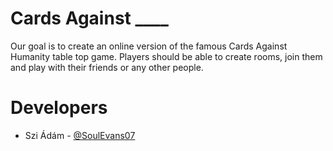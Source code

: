 # Cards Against ____

Our goal is to create an online version of the famous Cards Against Humanity table top game. Players should be able to create rooms, join them and play with their friends or any other people.

# Developers

* Szi Ádám - [@SoulEvans07](https://github.com/soulevans07)


